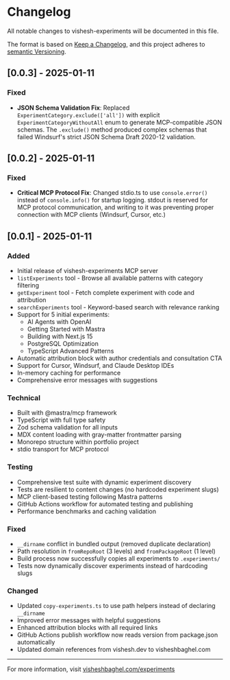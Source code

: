 # Changelog
All notable changes to vishesh-experiments will be documented in this file.

The format is based on [Keep a Changelog](https://keepachangelog.com/en/1.0.0/),
and this project adheres to [semantic Versioning](https://semver.org/spec/v2.0.0.html).

## [0.0.3] - 2025-01-11

### Fixed

- **JSON Schema Validation Fix**: Replaced `ExperimentCategory.exclude(['all'])` with explicit `ExperimentCategoryWithoutAll` enum to generate MCP-compatible JSON schemas. The `.exclude()` method produced complex schemas that failed Windsurf's strict JSON Schema Draft 2020-12 validation.

## [0.0.2] - 2025-01-11

### Fixed

- **Critical MCP Protocol Fix**: Changed stdio.ts to use `console.error()` instead of `console.info()` for startup logging. stdout is reserved for MCP protocol communication, and writing to it was preventing proper connection with MCP clients (Windsurf, Cursor, etc.)

## [0.0.1] - 2025-01-11

### Added

- Initial release of vishesh-experiments MCP server
- `listExperiments` tool - Browse all available patterns with category filtering
- `getExperiment` tool - Fetch complete experiment with code and attribution
- `searchExperiments` tool - Keyword-based search with relevance ranking
- Support for 5 initial experiments:
  - AI Agents with OpenAI
  - Getting Started with Mastra
  - Building with Next.js 15
  - PostgreSQL Optimization
  - TypeScript Advanced Patterns
- Automatic attribution block with author credentials and consultation CTA
- Support for Cursor, Windsurf, and Claude Desktop IDEs
- In-memory caching for performance
- Comprehensive error messages with suggestions

### Technical

- Built with @mastra/mcp framework
- TypeScript with full type safety
- Zod schema validation for all inputs
- MDX content loading with gray-matter frontmatter parsing
- Monorepo structure within portfolio project
- stdio transport for MCP protocol

### Testing

- Comprehensive test suite with dynamic experiment discovery
- Tests are resilient to content changes (no hardcoded experiment slugs)
- MCP client-based testing following Mastra patterns
- GitHub Actions workflow for automated testing and publishing
- Performance benchmarks and caching validation

### Fixed

- `__dirname` conflict in bundled output (removed duplicate declaration)
- Path resolution in `fromRepoRoot` (3 levels) and `fromPackageRoot` (1 level)
- Build process now successfully copies all experiments to `.experiments/`
- Tests now dynamically discover experiments instead of hardcoding slugs

### Changed

- Updated `copy-experiments.ts` to use path helpers instead of declaring `__dirname`
- Improved error messages with helpful suggestions
- Enhanced attribution blocks with all required links
- GitHub Actions publish workflow now reads version from package.json automatically
- Updated domain references from vishesh.dev to visheshbaghel.com

---

For more information, visit [visheshbaghel.com/experiments](https://visheshbaghel.com/experiments)

